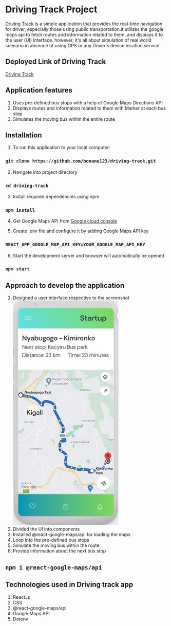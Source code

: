 # Driving Track Project

[Driving Track](https://driving-track.netlify.app) is a simple application that provides the real-time navigation for driver, especially those using public transportation.it utilizes the google maps api to fetch routes and information related to them, and displays it to the user (UI) interface. however, it's all about simulation of real world scenario in absence of using GPS or any Driver's device location service.

## Deployed Link of Driving Track

[Driving Track](https://driving-track.netlify.app)

## Application features

1. Uses pre-defined bus stops with a help of Google Maps Directions API
2. Displays routes and information related to them with Marker at each bus stop
3. Simulates the moving bus within the entire route

## Installation

1. To run this application to your local computer:

### `git clone https://github.com/bonane123/driving-track.git`

2. Navigate into project directory

### `cd driving-track`

3. Install required dependencies using npm

### `npm install`

4. Get Google Maps API from [Google cloud console ](https://console.cloud.google.com/welcome)

5. Create .env file and configure it by adding Google Maps API key

### `REACT_APP_GOOGLE_MAP_API_KEY=YOUR_GOOGLE_MAP_API_KEY`

6. Start the development server and browser will automatically be opened

### `npm start`

## Approach to develop the application

1. Designed a user interface respective to the screenshot
   ![Provided UI](./src/images/ui_image.jpg)
2. Divided the UI into components
3. Installed @react-google-maps/api for loading the maps
4. Loop into the pre-defined bus stops
5. Simulate the moving bus within the route
6. Provide information about the next bus stop

## `npm i @react-google-maps/api`

## Technologies used in Driving track app

1. ReactJs
2. CSS
3. @react-google-maps/api
4. Google Maps API
5. Dotenv
